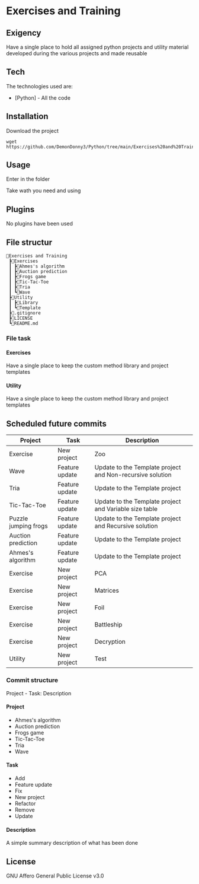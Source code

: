 # Exercises and Training
## Exigency
Have a single place to hold all assigned python projects and utility material developed during the various projects and made reusable

## Tech
The technologies used are:

- [Python] - All the code

## Installation
Download the project

```
wget https://github.com/DemonDonny3/Python/tree/main/Exercises%20and%20Training
```

## Usage
Enter in the folder

Take wath you need and using

## Plugins
No plugins have been used

## File structur
```
📂Exercises and Training
 ┣📂Exercises
 ┃ ┣📂Ahmes's algorithm
 ┃ ┣📂Auction prediction
 ┃ ┣📂Frogs game
 ┃ ┣📂Tic-Tac-Toe
 ┃ ┣📂Tria
 ┃ ┗📂Wave
 ┣📂Utility
 ┃ ┣📂Library
 ┃ ┗📂Template
 ┣📜.gitignore
 ┣📜LICENSE
 ┗📜README.md
```

### File task
#### Exercises
Have a single place to keep the custom method library and project templates

#### Utility
Have a single place to keep the custom method library and project templates


## Scheduled future commits
| Project               | Task              | Description                                               |
| --------------------- | ----------------- | --------------------------------------------------------- |
| Exercise              | New project       | Zoo                                                       |
| Wave                  | Feature update    | Update to the Template project and Non-recursive solution |
| Tria                  | Feature update    | Update to the Template project                            |
| Tic-Tac-Toe           | Feature update    | Update to the Template project and Variable size table    |
| Puzzle jumping frogs  | Feature update    | Update to the Template project and Recursive solution     |
| Auction prediction    | Feature update    | Update to the Template project                            |
| Ahmes's algorithm     | Feature update    | Update to the Template project                            |
| Exercise              | New project       | PCA                                                       |
| Exercise              | New project       | Matrices                                                  |
| Exercise              | New project       | Foil                                                      |
| Exercise              | New project       | Battleship                                                |
| Exercise              | New project       | Decryption                                                |
| Utility               | New project       | Test                                                      |


### Commit structure
Project - Task: Description

#### Project
- Ahmes's algorithm
- Auction prediction
- Frogs game
- Tic-Tac-Toe
- Tria
- Wave

####  Task
- Add
- Feature update
- Fix
- New project
- Refactor
- Remove
- Update

####  Description
A simple summary description of what has been done

## License
GNU Affero General Public License v3.0

